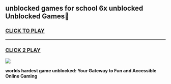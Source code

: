 
## unblocked games for school 6x unblocked Unblocked Games👋
<h3>
<a href="https://premium.freeplayer.one?title=unblocked_games_for_school_6x_unblocked&ref=16F">CLICK TO PLAY</a></h3>
<hr>

<h3>
<a href="https://premium.freeplayer.one?title=unblocked_games_for_school_6x_unblocked&ref=16F">CLICK 2 PLAY</a>
  
</h3>

<a href="https://premium.freeplayer.one?title=unblocked_games_for_school_6x_unblocked&ref=16F/"><img src="https://clearcache.store/games.png"></a>


**worlds hardest game unblocked: Your Gateway to Fun and Accessible Online Gaming**
